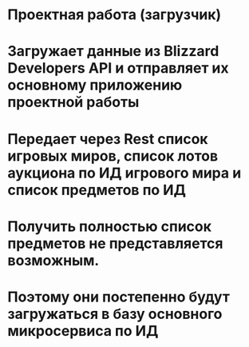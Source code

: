 # Проектная работа (загрузчик)
# Загружает данные из Blizzard Developers API и отправляет их основному приложению проектной работы
# Передает через Rest список игровых миров, список лотов аукциона по ИД игрового мира и список предметов по ИД
# Получить полностью список предметов не представляется возможным.
# Поэтому они постепенно будут загружаться в базу основного микросервиса по ИД